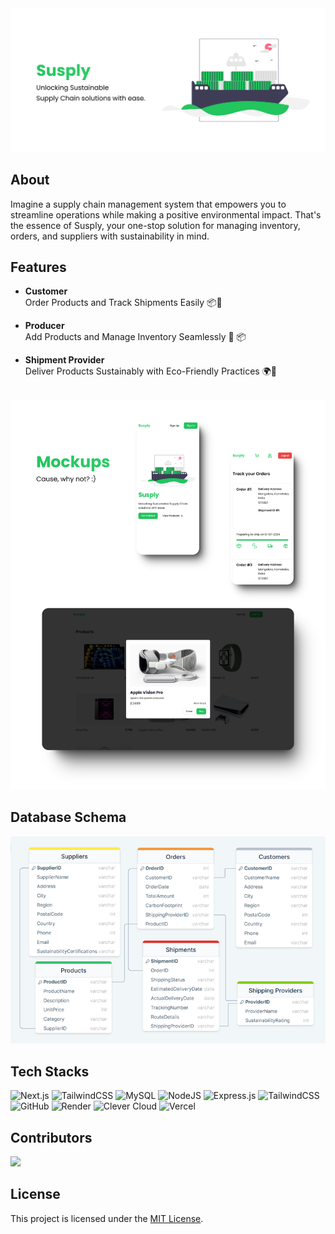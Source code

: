 <div align="center">
  <img src="/assets/cover.png" alt="cover"/>
</div>

## About

Imagine a supply chain management system that empowers you to streamline operations while making a positive environmental impact. That's the essence of Susply, your one-stop solution for managing inventory, orders, and suppliers with sustainability in mind.

## Features

- **Customer**  
  Order Products and Track Shipments Easily 📦🚚

- **Producer**  
  Add Products and Manage Inventory Seamlessly 🛒 📦

- **Shipment Provider**  
  Deliver Products Sustainably with Eco-Friendly Practices 🌍🚚

<br/>
<div align="center">
  <img src="/assets/mockups.png" alt="mockups"/>
</div>

## Database Schema

<div align="center">
  <img src="/assets/schema.png" alt="schema"/>
</div>

## Tech Stacks

![Next.js](https://img.shields.io/badge/Next.js-%23000000.svg?style=for-the-badge&logo=next.js&logoColor=white)
![TailwindCSS](https://img.shields.io/badge/tailwindcss-%2338B2AC.svg?style=for-the-badge&logo=tailwind-css&logoColor=white)
![MySQL](https://img.shields.io/badge/mysql-%2300f.svg?style=for-the-badge&logo=mysql&logoColor=white)
![NodeJS](https://img.shields.io/badge/node.js-6DA55F?style=for-the-badge&logo=node.js&logoColor=white)
![Express.js](https://img.shields.io/badge/express.js-%23404d59.svg?style=for-the-badge&logo=express&logoColor=%2361DAFB)
![TailwindCSS](https://img.shields.io/badge/tailwindcss-%2338B2AC.svg?style=for-the-badge&logo=tailwind-css&logoColor=white)
![GitHub](https://img.shields.io/badge/github-%23121011.svg?style=for-the-badge&logo=github&logoColor=white)
![Render](https://img.shields.io/badge/Render-%46E3B7.svg?style=for-the-badge&logo=render&logoColor=white)
![Clever Cloud](https://img.shields.io/badge/Clever_Cloud-%230073E0.svg?style=for-the-badge&logo=clever-cloud&logoColor=white)
![Vercel](https://img.shields.io/badge/vercel-%23000000.svg?style=for-the-badge&logo=vercel&logoColor=white)

## Contributors

<a href="https://github.com/srajankumar/susply/graphs/contributors">
    <img src="https://contrib.rocks/image?repo=srajankumar/susply" />
</a>

## License

This project is licensed under the [MIT License](LICENSE).
